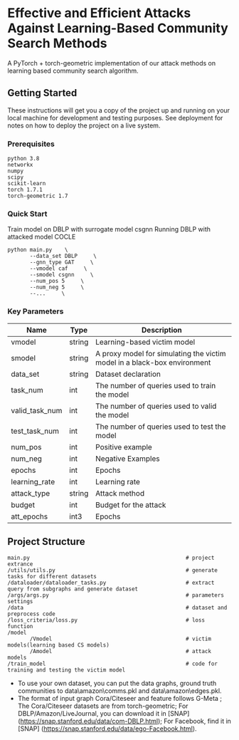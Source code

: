 # Effective and Efficient Attacks Against Learning-Based Community Search Methods

A PyTorch + torch-geometric implementation of our attack methods on learning based community search algorithm.

## Getting Started

These instructions will get you a copy of the project up and running on your local machine for development and testing purposes. See deployment for notes on how to deploy the project on a live system.

### Prerequisites

```
python 3.8
networkx
numpy
scipy
scikit-learn
torch 1.7.1
torch-geometric 1.7
```

### Quick Start
Train model on DBLP with surrogate model csgnn 
Running DBLP with attacked model COCLE

```
python main.py    \
       --data_set DBLP     \
       --gnn_type GAT     \
       --vmodel caf     \
       --smodel csgnn     \
       --num_pos 5     \
       --num_neg 5     \
       --...     \
```
### Key Parameters
| Name   | Type   | Description   |
|-------|-------|-------|
| vmodel | string | Learning-based victim model |
| smodel | string | A proxy model for simulating the victim model in a black-box environment |
| data_set | string | Dataset declaration |
| task_num | int | The number of queries used to train the model |
| valid_task_num | int | The number of queries used to valid the model |
| test_task_num | int | The number of queries used to test the model |
| num_pos | int | Positive example |
| num_neg | int | Negative Examples |
| epochs | int | Epochs |
| learning_rate | int | Learning rate |
| attack_type | string | Attack method |
| budget | int | Budget for the attack |
| att_epochs | int3 | Epochs |
## Project Structure
```
main.py                                                 # project extrance
/utils/utils.py                                         # generate tasks for different datasets
/dataloader/dataloader_tasks.py                         # extract query from subgraphs and generate dataset
/args/args.py                                           # parameters settings
/data                                                   # dataset and preprocess code
/loss_criteria/loss.py                                  # loss function
/model
       /Vmodel                                          # victim models(learning based CS models)
       /Amodel                                          # attack models
/train_model                                            # code for training and testing the victim model
```
* To use your own dataset, you can put the data graphs, ground truth communities to data\amazon\comms.pkl and data\amazon\edges.pkl.
* The format of input graph Cora/Citeseer and feature follows G-Meta ; The Cora/Citeseer datasets are from torch-geometric; For DBLP/Amazon/LiveJournal, you can download it in [SNAP] (https://snap.stanford.edu/data/com-DBLP.html); For Facebook, find it in [SNAP] (https://snap.stanford.edu/data/ego-Facebook.html).


